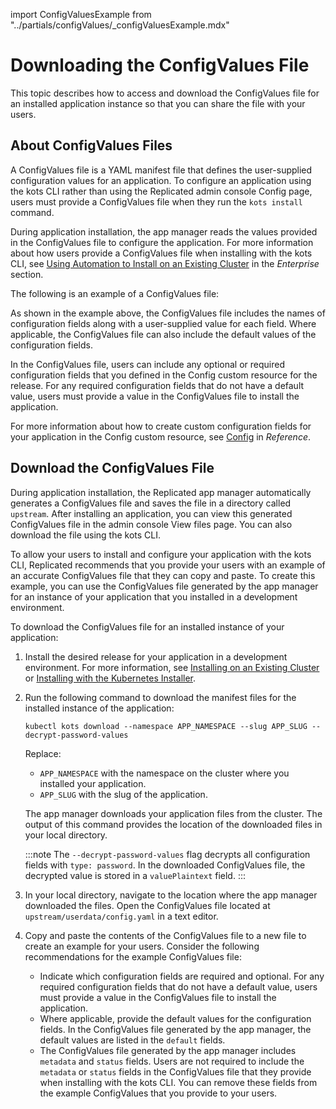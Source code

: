 import ConfigValuesExample from "../partials/configValues/_configValuesExample.mdx"

# Downloading the ConfigValues File

This topic describes how to access and download the ConfigValues file for an installed application instance so that you can share the file with your users.

## About ConfigValues Files

A ConfigValues file is a YAML manifest file that defines the user-supplied configuration values for an application. To configure an application using the kots CLI rather than using the Replicated admin console Config page, users must provide a ConfigValues file when they run the `kots install` command.

During application installation, the app manager reads the values provided in the ConfigValues file to configure the application. For more information about how users provide a ConfigValues file when installing with the kots CLI, see [Using Automation to Install on an Existing Cluster](/enterprise/installing-existing-cluster-automation) in the _Enterprise_ section.

The following is an example of a ConfigValues file:

<ConfigValuesExample/>

As shown in the example above, the ConfigValues file includes the names of configuration fields along with a user-supplied value for each field. Where applicable, the ConfigValues file can also include the default values of the configuration fields.

In the ConfigValues file, users can include any optional or required configuration fields that you defined in the Config custom resource for the release. For any required configuration fields that do not have a default value, users must provide a value in the ConfigValues file to install the application.

For more information about how to create custom configuration fields for your application in the Config custom resource, see [Config](/reference/custom-resource-config) in _Reference_.

## Download the ConfigValues File

During application installation, the Replicated app manager automatically generates a ConfigValues file and saves the file in a directory called `upstream`. After installing an application, you can view this generated ConfigValues file in the admin console View files page. You can also download the file using the kots CLI.

To allow your users to install and configure your application with the kots CLI, Replicated recommends that you provide your users with an example of an accurate ConfigValues file that they can copy and paste. To create this example, you can use the ConfigValues file generated by the app manager for an instance of your application that you installed in a development environment.

To download the ConfigValues file for an installed instance of your application:

1. Install the desired release for your application in a development environment. For more information, see [Installing on an Existing Cluster](/enterprise/installing-existing-cluster) or [Installing with the Kubernetes Installer](/enterprise/installing-embedded-cluster).

1. Run the following command to download the manifest files for the installed instance of the application:

    ```
    kubectl kots download --namespace APP_NAMESPACE --slug APP_SLUG --decrypt-password-values
    ```
    Replace:
    * `APP_NAMESPACE` with the namespace on the cluster where you installed your application.
    * `APP_SLUG` with the slug of the application.

    The app manager downloads your application files from the cluster. The output of this command provides the location of the downloaded files in your local directory.

    :::note
    The `--decrypt-password-values` flag decrypts all configuration fields with `type: password`. In the downloaded ConfigValues file, the decrypted value is stored in a `valuePlaintext` field.
    :::

1. In your local directory, navigate to the location where the app manager downloaded the files. Open the ConfigValues file located at `upstream/userdata/config.yaml` in a text editor.

1. Copy and paste the contents of the ConfigValues file to a new file to create an example for your users. Consider the following recommendations for the example ConfigValues file:
   * Indicate which configuration fields are required and optional. For any required configuration fields that do not have a default value, users must provide a value in the ConfigValues file to install the application.
   * Where applicable, provide the default values for the configuration fields. In the ConfigValues file generated by the app manager, the default values are listed in the `default` fields.
   * The ConfigValues file generated by the app manager includes `metadata` and `status` fields. Users are not required to include the `metadata` or `status` fields in the ConfigValues file that they provide when installing with the kots CLI. You can remove these fields from the example ConfigValues that you provide to your users.
